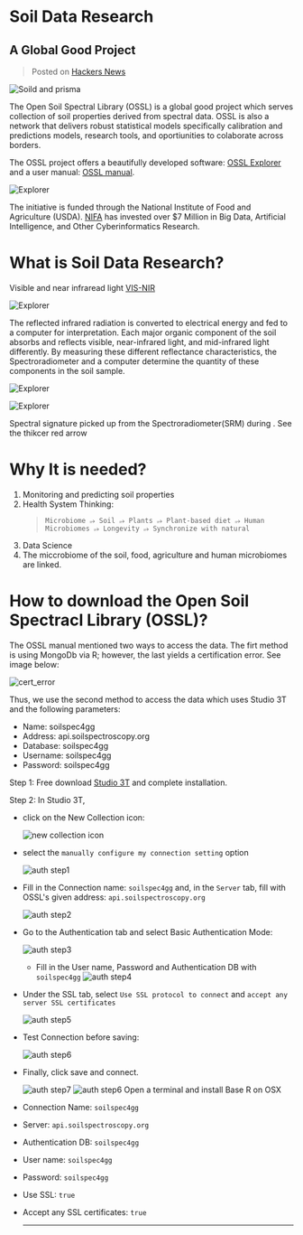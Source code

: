 # Soil Data Research

## A Global Good Project

> Posted on [Hackers News](https://news.ycombinator.com/item?id=32293359)

<!------------------------------------------------->
<!-- image                                       -->
<!------------------------------------------------->

![Soild and prisma](images/prisma_soil.jpeg)

The Open Soil Spectral Library (OSSL) is a global good project which serves collection of soil properties derived from spectral data. OSSL is also a network that delivers robust statistical models specifically calibration and predictions models, research tools, and oportiunities to colaborate across borders.

The OSSL project offers a beautifully developed software: [OSSL Explorer](https://explorer.soilspectroscopy.org/) and a user manual: [OSSL manual](https://soilspectroscopy.github.io/ossl-manual/).

<!------------------------------------------------->
<!-- image                                       -->
<!------------------------------------------------->

![Explorer](images/ossl_explorer.png)

The initiative is funded through the National Institute of Food and Agriculture (USDA).
[NIFA](https://www.nifa.usda.gov/about-nifa/press-releases/nifa-invests-over-7-million-big-data-artificial-intelligence-other) has invested over $7 Million in Big Data, Artificial Intelligence, and Other Cyberinformatics Research.

# What is Soil Data Research?

Visible and near infraread light [VIS-NIR](https://www.sciencedirect.com/topics/agricultural-and-biological-sciences/reflectance-spectroscopy#:~:text=NEAR%2DINFRARED%20REFLECTANCE%20SPECTROSCOPY%20ANALYSIS,%2C%20energy%2C%20and%20mineral%20content.)

<!------------------------------------------------->
<!-- image                                       -->
<!------------------------------------------------->

![Explorer](images/soil_spectrum.png)

The reflected infrared radiation is converted to electrical energy and fed to a computer for interpretation. Each major organic component of the soil absorbs and reflects visible, near-infrared light, and mid-infrared light differently. By measuring these different reflectance characteristics, the Spectroradiometer and a computer determine the quantity of these components in the soil sample.

<!------------------------------------------------->
<!-- image                                       -->
<!------------------------------------------------->

![Explorer](images/spectroscopy.png)

<!------------------------------------------------->
<!-- image                                       -->
<!------------------------------------------------->

![Explorer](images/spectral_signatures.png)

Spectral signature picked up from the Spectroradiometer(SRM) during . See the thikcer red arrow

# Why It is needed?

1. Monitoring and predicting soil properties
1. Health System Thinking:
   > `Microbiome ⭌ Soil ⭌ Plants ⭌ Plant-based diet ⭌ Human Microbiomes ⭌ Longevity ⭌ Synchronize with natural`
1. Data Science
1. The miccrobiome of the soil, food, agriculture and human microbiomes are linked.

# How to download the Open Soil Spectracl Library (OSSL)?

The OSSL manual mentioned two ways to access the data. The firt method is using MongoDb via R; however, the last yields a certification error. See image below:

<!------------------------------------------------->
<!-- image                                       -->
<!------------------------------------------------->

![cert_error](images/cert_error.png)

Thus, we use the second method to access the data which uses Studio 3T and the following parameters:

- Name: soilspec4gg
- Address: api.soilspectroscopy.org
- Database: soilspec4gg
- Username: soilspec4gg
- Password: soilspec4gg

Step 1: Free download [Studio 3T](https://robomongo.org/) and complete installation.

Step 2: In Studio 3T,

- click on the New Collection icon:
  <!------------------------------------------------->
  <!-- image                                       -->
  <!------------------------------------------------->

  ![new collection icon](images/new_collection.png)

- select the `manually configure my connection setting` option
  <!------------------------------------------------->
  <!-- image                                       -->
  <!------------------------------------------------->
  ![auth step1](images/auth_screen1.png)
- Fill in the Connection name: `soilspec4gg` and, in the `Server` tab, fill with OSSL's given address: `api.soilspectroscopy.org`
  <!------------------------------------------------->
  <!-- image                                       -->
  <!------------------------------------------------->

  ![auth step2](images/auth_screen2.png)

- Go to the Authentication tab and select Basic Authentication Mode:
   <!------------------------------------------------->
   <!-- image                                       -->
   <!------------------------------------------------->

  ![auth step3](images/auth_screen3.png)

  - Fill in the User name, Password and Authentication DB with `soilspec4gg`
    <!------------------------------------------------->
     <!-- image                                       -->
     <!------------------------------------------------->
    ![auth step4](images/auth_screen4.png)

- Under the SSL tab, select `Use SSL protocol to connect` and `accept any server SSL certificates`
  <!------------------------------------------------->
  <!-- image                                       -->
  <!------------------------------------------------->

  ![auth step5](images/auth_screen5.png)

- Test Connection before saving:
  <!------------------------------------------------->
  <!-- image                                       -->
  <!------------------------------------------------->

  ![auth step6](images/auth_screen6.png)

- Finally, click save and connect.
    <!------------------------------------------------->
    <!-- image                                       -->
    <!------------------------------------------------->

  ![auth step7](images/auth_screen7.png)
  ![auth step6](images/auth_screen6.png)
  Open a terminal and install Base R on OSX

- Connection Name: `soilspec4gg`
- Server: `api.soilspectroscopy.org`
- Authentication DB: `soilspec4gg`
- User name: `soilspec4gg`
- Password: `soilspec4gg`
- Use SSL: `true`
- Accept any SSL certificates: `true`

    <!------------------------------------------------->
    <!------------------------------------------------->

  ***

    <!------------------------------------------------->
